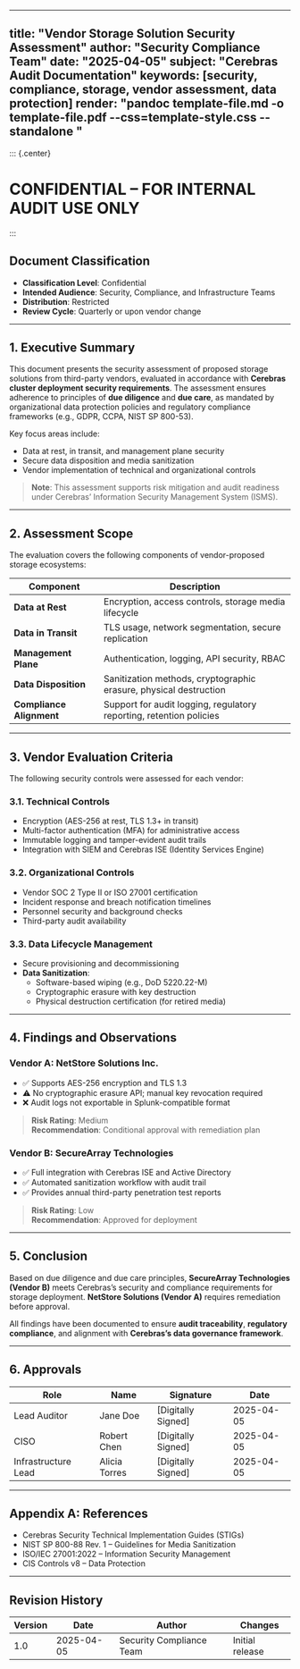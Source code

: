 
---
title: "Vendor Storage Solution Security Assessment"
author: "Security Compliance Team"
date: "2025-04-05"
subject: "Cerebras Audit Documentation"
keywords: [security, compliance, storage, vendor assessment, data protection]
render: "pandoc template-file.md -o template-file.pdf --css=template-style.css --standalone
   "
---

::: {.center}
# **CONFIDENTIAL – FOR INTERNAL AUDIT USE ONLY**
:::

## Document Classification  
- **Classification Level**: Confidential  
- **Intended Audience**: Security, Compliance, and Infrastructure Teams  
- **Distribution**: Restricted  
- **Review Cycle**: Quarterly or upon vendor change  

---

## 1. Executive Summary

This document presents the security assessment of proposed storage solutions from third-party vendors, evaluated in accordance with **Cerebras cluster deployment security requirements**. The assessment ensures adherence to principles of **due diligence** and **due care**, as mandated by organizational data protection policies and regulatory compliance frameworks (e.g., GDPR, CCPA, NIST SP 800-53).

Key focus areas include:
- Data at rest, in transit, and management plane security
- Secure data disposition and media sanitization
- Vendor implementation of technical and organizational controls

> **Note**: This assessment supports risk mitigation and audit readiness under Cerebras’ Information Security Management System (ISMS).

---

## 2. Assessment Scope

The evaluation covers the following components of vendor-proposed storage ecosystems:

| Component | Description |
|---------|-------------|
| **Data at Rest** | Encryption, access controls, storage media lifecycle |
| **Data in Transit** | TLS usage, network segmentation, secure replication |
| **Management Plane** | Authentication, logging, API security, RBAC |
| **Data Disposition** | Sanitization methods, cryptographic erasure, physical destruction |
| **Compliance Alignment** | Support for audit logging, regulatory reporting, retention policies |

---

## 3. Vendor Evaluation Criteria

The following security controls were assessed for each vendor:

### 3.1. Technical Controls
- Encryption (AES-256 at rest, TLS 1.3+ in transit)
- Multi-factor authentication (MFA) for administrative access
- Immutable logging and tamper-evident audit trails
- Integration with SIEM and Cerebras ISE (Identity Services Engine)

### 3.2. Organizational Controls
- Vendor SOC 2 Type II or ISO 27001 certification
- Incident response and breach notification timelines
- Personnel security and background checks
- Third-party audit availability

### 3.3. Data Lifecycle Management
- Secure provisioning and decommissioning
- **Data Sanitization**:
  - Software-based wiping (e.g., DoD 5220.22-M)
  - Cryptographic erasure with key destruction
  - Physical destruction certification (for retired media)

---

## 4. Findings and Observations

### Vendor A: NetStore Solutions Inc.
- ✅ Supports AES-256 encryption and TLS 1.3
- ⚠️ No cryptographic erasure API; manual key revocation required
- ❌ Audit logs not exportable in Splunk-compatible format

> **Risk Rating**: Medium  
> **Recommendation**: Conditional approval with remediation plan

### Vendor B: SecureArray Technologies
- ✅ Full integration with Cerebras ISE and Active Directory
- ✅ Automated sanitization workflow with audit trail
- ✅ Provides annual third-party penetration test reports

> **Risk Rating**: Low  
> **Recommendation**: Approved for deployment

---

## 5. Conclusion

Based on due diligence and due care principles, **SecureArray Technologies (Vendor B)** meets Cerebras’s security and compliance requirements for storage deployment. **NetStore Solutions (Vendor A)** requires remediation before approval.

All findings have been documented to ensure **audit traceability**, **regulatory compliance**, and alignment with **Cerebras’s data governance framework**.

---

## 6. Approvals

| Role | Name | Signature | Date |
|------|------|-----------|------|
| Lead Auditor | Jane Doe | [Digitally Signed] | 2025-04-05 |
| CISO | Robert Chen | [Digitally Signed] | 2025-04-05 |
| Infrastructure Lead | Alicia Torres | [Digitally Signed] | 2025-04-05 |

---

## Appendix A: References

- Cerebras Security Technical Implementation Guides (STIGs)
- NIST SP 800-88 Rev. 1 – Guidelines for Media Sanitization
- ISO/IEC 27001:2022 – Information Security Management
- CIS Controls v8 – Data Protection

---

## Revision History

| Version | Date | Author | Changes |
|--------|------|--------|---------|
| 1.0 | 2025-04-05 | Security Compliance Team | Initial release |
